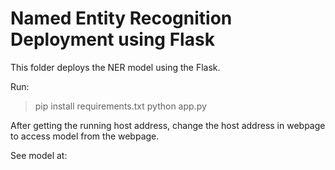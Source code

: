 # Named Entity Recognition Deployment using Flask

This folder deploys the NER model using the Flask.

Run:

> pip install requirements.txt
> python app.py

After getting the running host address, change the host address in webpage to access model from the webpage.

See model at: 


